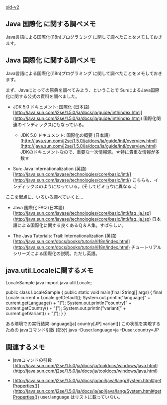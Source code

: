 [old-v2](ig070406-orig.html)

## Java 国際化 に関する調べメモ

Java言語による国際化(i18n)プログラミング に関して調べたことをメモしておきます。

## Java 国際化 に関する調べメモ

Java言語による国際化(i18n)プログラミング に関して調べたことをメモしておきます。

まず、Javaにとっての原典を調べてみよう、ということで SunによるJava国際化に関する公式の資料を調べました。

* JDK 5.0 ドキュメント: 国際化 (日本語)
  [http://java.sun.com/j2se/1.5.0/ja/docs/ja/guide/intl/index.html](http://java.sun.com/j2se/1.5.0/ja/docs/ja/guide/intl/index.html)
  国際化関連のインディックスにもなっている。
  
  * JDK 5.0 ドキュメント: 国際化の概要 (日本語)
    [http://java.sun.com/j2se/1.5.0/ja/docs/ja/guide/intl/overview.html](http://java.sun.com/j2se/1.5.0/ja/docs/ja/guide/intl/overview.html)
    JDKのドキュメントなので、重要な一次情報源。☆特に貴重な情報が多数☆
  

  
* Sun: Java Internationalization (英語)
  [http://java.sun.com/javase/technologies/core/basic/intl/](http://java.sun.com/javase/technologies/core/basic/intl/)
  こちらも、インディックスのようになっている。(そしてビミョウに異なる…)

  
ここを起点に、いろいろ調べていくと…

* Java 国際化 FAQ (日本語)
  [http://java.sun.com/javase/technologies/core/basic/intl/faq_ja.jsp](http://java.sun.com/javase/technologies/core/basic/intl/faq_ja.jsp)
  日本語による国際化に関する良くあるＱ＆Ａ集。すばらしい。
  
* The Java Tutorials: Trail: Internationalization (英語)
  [http://java.sun.com/docs/books/tutorial/i18n/index.html](http://java.sun.com/docs/books/tutorial/i18n/index.html)
  チュートリアルシリーズによる国際化の説明。ただし英語。

## java.util.Localeに関するメモ
LocaleSample.java
      import java.util.Locale;

public class LocaleSample {
    public static void main(final String[] args) {
        final Locale current = Locale.getDefault();
        System.out.println("language[" + current.getLanguage() + "]");
        System.out.println("country[" + current.getCountry() + "]");
        System.out.println("variant[" + current.getVariant() + "]");
    }
}
      
ある環境での実行結果
language[ja]
      country[JP]
      variant[]
この状態を実現するための javaコマンド引数 (部分)
java -Duser.language=ja -Duser.country=JP
## 関連するメモ

* javaコマンドの引数
  [http://java.sun.com/j2se/1.5.0/ja/docs/ja/tooldocs/windows/java.html](http://java.sun.com/j2se/1.5.0/ja/docs/ja/tooldocs/windows/java.html)

* [http://java.sun.com/j2se/1.5.0/ja/docs/ja/api/java/lang/System.html#getProperties()](http://java.sun.com/j2se/1.5.0/ja/docs/ja/api/java/lang/System.html#getProperties())
  user.language はリストに載っていない。
